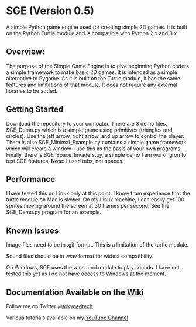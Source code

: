 
# SGE (Version 0.5)
A simple Python game engine used for creating simple 2D games.  It is built on the Python Turtle module and is compatible with Python 2.x and 3.x.

## Overview:

The purpose of the Simple Game Engine is to give beginning Python coders a simple framework to make basic 2D games.  It is intended as a simple alternative to Pygame. As it is built on the Turtle module, it has the same features and limitations of that module. It does not require any external libraries to be added.

## Getting Started
Download the repository to your computer.  There are 3 demo files, SGE_Demo.py which is a simple game using primitives (triangles and circles).  Use the left arrow, right arrow, and up arrow to control the player.  There is also SGE_Minimal_Example.py contains a simple game framework which will create a window - use this as the basis of your own programs.  Finally, there is SGE_Space_Invaders.py, a simple demo I am working on to test SGE features. **Note:** I used tabs, not spaces.  

## Performance

I have tested this on Linux only at this point.  I know from experience that the turtle module on Mac is slower.  On my Linux machine, I can easily get 100 sprites moving around the screen at 30 frames per second. See the SGE_Demo.py program for an example.

## Known Issues

Image files need to be in .gif format.  This is a limitation of the turtle module.

Sound files should be in .wav format for widest compatibility.

On Windows, SGE uses the winsound module to play sounds.  I have not tested this yet as I do not have access to Windows at the moment.

## Documentation Available on the [Wiki](https://github.com/wynand1004/SGE/wiki)

Follow me on Twitter [@tokyoedtech](https://twitter.com/tokyoedtech)

Various tutorials available on my [YouTube Channel](https://www.youtube.com/channel/UC2vm-0XX5RkWCXWwtBZGOXg)
